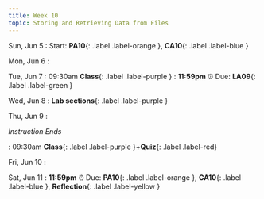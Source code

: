 ```yaml
---
title: Week 10
topic: Storing and Retrieving Data from Files
---
```

Sun, Jun 5
: Start: **PA10**{: .label .label-orange }, **CA10**{: .label .label-blue }


Mon, Jun 6
: 

Tue, Jun 7
: 09:30am **Class**{: .label .label-purple }
: **11:59pm**  ⏰  Due: **LA09**{: .label .label-green }


Wed, Jun 8
: **Lab sections**{: .label .label-purple }


Thu, Jun 9
: <p class="text-grey-dk-000 mb-0"><em>Instruction Ends</em></p>

: 09:30am **Class**{: .label .label-purple }+**Quiz**{: .label .label-red}


Fri, Jun 10
: 

Sat, Jun 11
: **11:59pm**  ⏰  Due: **PA10**{: .label .label-orange }, **CA10**{: .label .label-blue }, **Reflection**{: .label .label-yellow }


